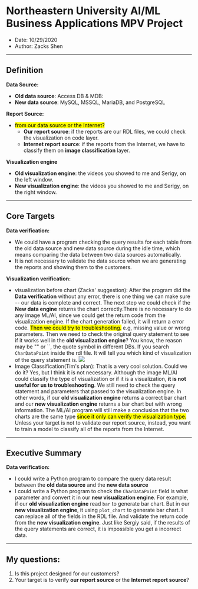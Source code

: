 # Northeastern University AI/ML Business Applications MPV Project
- Date: 10/29/2020
- Author: Zacks Shen

---

## Definition
**Data Source:**
- **Old data source**: Access DB & MDB: 
- **New data source**: MySQL, MSSQL, MariaDB, and PostgreSQL

**Report Source:**
- <mark>from our data source or the Internet?</mark>
  - **Our report source**: if the reports are our RDL files, we could check the visualization on code layer.
  - **Internet report source**: if the reports from the Internet, we have to classify them on **image classification** layer.

**Visualization engine**
- **Old visualization engine**: the videos you showed to me and Serigy, on the left window.
- **New visualization engine**: the videos you showed to me and Serigy, on the right window.

---

## Core Targets
**Data verification:**
- We could have a program checking the query results for each table from the old data source and new data source during the idle time, which means comparing the data between two data sources automatically.
- It is not necessary to validate the data source when we are generating the reports and showing them to the customers.

**Visualization verification:**
- visualization before chart (Zacks' suggestion): After the program did the **Data verification** without any error, there is one thing we can make sure -- our data is complete and correct. The next step we could check if the **New data engine** returns the chart correctly.There is no necessary to do any image ML/AI, since we could get the return code from the visualization engine. If the chart generation failed, it will return a error code. <mark>Then we could try to troubleshooting.</mark> e.g, missing value or wrong parameters. Then we need to check the original query statement to see if it works well in the **old visualization engine**? You know, the reason may be "" or \`\`, the quote symbol in different DBs. If you search `CharDataPoint` inside the rdl file. It will tell you which kind of visualization of the query statement is.
![](https://raw.githubusercontent.com/ZacksAmber/PicGo/master/img/20201029144631.png)
- Image Classification(Tim's plan): That is a very cool solution. Could we do it? Yes, but I think it is not necessary. Although the image ML/AI could classify the type of visualization or if it is a visualization, **it is not useful for us to troubleshooting**. We still need to check the query statement and parameters that passed to the visualization engine. In other words, if our **old visualization engine** returns a correct bar chart and our **new visualization engine** returns a bar chart but with wrong information. The ML/AI program will still make a conclusion that the two charts are the same type <mark>since it only can verify the visualization type.</mark> Unless your target is not to validate our report source, instead, you want to train a model to classify all of the reports from the Internet.

---

## Executive Summary
**Data verification:**
- I could write a Python program to compare the query data result between the **old data source** and the **new data source**
- I could write a Python program to check the `CharDataPoint` field is what parameter and convert it in our **new visualization engine**. For example, if our **old visualization engine** read `bar` to generate bar chart. But in our **new visualization engine**, it using `plot_chart` to generate bar chart. I can replace all of the fields in the RDL file. And validate the return code from the **new visualization engine**. Just like Sergiy said, if the results of the query statements are correct, it is impossible you get a incorrect data.

---

## My questions:
1. Is this project designed for our customers?
2. Your target is to verify **our report source** or the **Internet report source**?
